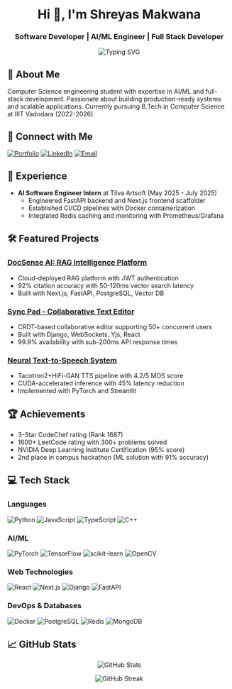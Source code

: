 <h1 align="center">Hi 👋, I'm Shreyas Makwana</h1>
<h3 align="center">Software Developer | AI/ML Engineer | Full Stack Developer</h3>

<p align="center">
  <img src="https://readme-typing-svg.herokuapp.com?font=Fira+Code&pause=1000&width=435&lines=Computer+Science+Student+at+IIIT+Vadodara;AI%2FML+and+Full+Stack+Development;Building+Production-Ready+Applications" alt="Typing SVG" />
</p>

## 🚀 About Me
Computer Science engineering student with expertise in AI/ML and full-stack development. Passionate about building production-ready systems and scalable applications. Currently pursuing B.Tech in Computer Science at IIIT Vadodara (2022-2026).

## 🔗 Connect with Me
[![Portfolio](https://img.shields.io/badge/Portfolio-000000?style=for-the-badge&logo=About.me&logoColor=white)](https://portfolio-website-shreyas.vercel.app/)
[![LinkedIn](https://img.shields.io/badge/LinkedIn-0077B5?style=for-the-badge&logo=linkedin&logoColor=white)](https://www.linkedin.com/in/shreyas-makwana-472a4a258/)
[![Email](https://img.shields.io/badge/Email-D14836?style=for-the-badge&logo=gmail&logoColor=white)](mailto:shreyasmakwana.smh@gmail.com)

## 💼 Experience
- **AI Software Engineer Intern** at Tilva Artsoft (May 2025 - July 2025)
  - Engineered FastAPI backend and Next.js frontend scaffolder
  - Established CI/CD pipelines with Docker containerization
  - Integrated Redis caching and monitoring with Prometheus/Grafana

## 🛠️ Featured Projects

### [DocSense AI: RAG Intelligence Platform](https://ai-powered-personal-agent-platform.vercel.app/)
- Cloud-deployed RAG platform with JWT authentication
- 92% citation accuracy with 50-120ms vector search latency
- Built with Next.js, FastAPI, PostgreSQL, Vector DB

### [Sync Pad - Collaborative Text Editor](https://github.com/Shreyas707Makwana/Sync_Pad)
- CRDT-based collaborative editor supporting 50+ concurrent users
- Built with Django, WebSockets, Yjs, React
- 99.9% availability with sub-200ms API response times

### [Neural Text-to-Speech System](https://huggingface.co/spaces/Shreyas707Makwana/Speech_Synthesis)
- Tacotron2+HiFi-GAN TTS pipeline with 4.2/5 MOS score
- CUDA-accelerated inference with 45% latency reduction
- Implemented with PyTorch and Streamlit

## 🏆 Achievements
- 3-Star CodeChef rating (Rank 1687)
- 1600+ LeetCode rating with 300+ problems solved
- NVIDIA Deep Learning Institute Certification (95% score)
- 2nd place in campus hackathon (ML solution with 91% accuracy)

## 💻 Tech Stack

### Languages
![Python](https://img.shields.io/badge/Python-3776AB?style=for-the-badge&logo=python&logoColor=white)
![JavaScript](https://img.shields.io/badge/JavaScript-F7DF1E?style=for-the-badge&logo=javascript&logoColor=black)
![TypeScript](https://img.shields.io/badge/TypeScript-007ACC?style=for-the-badge&logo=typescript&logoColor=white)
![C++](https://img.shields.io/badge/C++-00599C?style=for-the-badge&logo=cplusplus&logoColor=white)

### AI/ML
![PyTorch](https://img.shields.io/badge/PyTorch-EE4C2C?style=for-the-badge&logo=pytorch&logoColor=white)
![TensorFlow](https://img.shields.io/badge/TensorFlow-FF6F00?style=for-the-badge&logo=tensorflow&logoColor=white)
![scikit-learn](https://img.shields.io/badge/scikit--learn-F7931E?style=for-the-badge&logo=scikit-learn&logoColor=white)
![OpenCV](https://img.shields.io/badge/OpenCV-27338e?style=for-the-badge&logo=OpenCV&logoColor=white)

### Web Technologies
![React](https://img.shields.io/badge/React-20232A?style=for-the-badge&logo=react&logoColor=61DAFB)
![Next.js](https://img.shields.io/badge/Next.js-000000?style=for-the-badge&logo=next.js&logoColor=white)
![Django](https://img.shields.io/badge/Django-092E20?style=for-the-badge&logo=django&logoColor=white)
![FastAPI](https://img.shields.io/badge/FastAPI-009688?style=for-the-badge&logo=fastapi&logoColor=white)

### DevOps & Databases
![Docker](https://img.shields.io/badge/Docker-2496ED?style=for-the-badge&logo=docker&logoColor=white)
![PostgreSQL](https://img.shields.io/badge/PostgreSQL-316192?style=for-the-badge&logo=postgresql&logoColor=white)
![Redis](https://img.shields.io/badge/Redis-DC382D?style=for-the-badge&logo=redis&logoColor=white)
![MongoDB](https://img.shields.io/badge/MongoDB-4EA94B?style=for-the-badge&logo=mongodb&logoColor=white)

## 📈 GitHub Stats

<p align="center">
  <img src="https://github-readme-stats.vercel.app/api?username=Shreyas707Makwana&show_icons=true&theme=radical" alt="GitHub Stats" />
</p>

<p align="center">
  <img src="https://github-readme-streak-stats.herokuapp.com/?user=Shreyas707Makwana&theme=radical" alt="GitHub Streak" />
</p>

